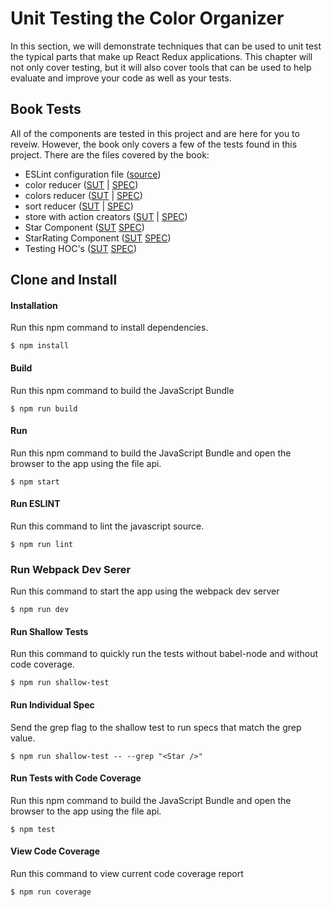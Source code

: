 Unit Testing the Color Organizer
=====================
In this section, we will demonstrate techniques that can be used to unit test the typical parts that make up React 
Redux applications. This chapter will not only cover testing, but it will also cover tools that can be used to help 
evaluate and improve your code as well as your tests.

Book Tests
-------------
All of the components are tested in this project and are here for you to reveiw. However, the book only covers
a few of the tests found in this project. There are the files covered by the book: 

* ESLint configuration file ([source](https://github.com/MoonHighway/learning-react/blob/master/chapter-10/.eslintconfig.yml))
* color reducer ([SUT](https://github.com/MoonHighway/learning-react/blob/master/chapter-10/src/store/reducers.js) 
| [SPEC](https://github.com/MoonHighway/learning-react/blob/master/chapter-10/test/store/reducers/color-spec.js))
* colors reducer ([SUT](https://github.com/MoonHighway/learning-react/blob/master/chapter-10/src/store/reducers.js)
| [SPEC](https://github.com/MoonHighway/learning-react/blob/master/chapter-10/test/store/reducers/colors-spec.js))
* sort reducer ([SUT](https://github.com/MoonHighway/learning-react/blob/master/chapter-10/src/store/reducers.js)
| [SPEC](https://github.com/MoonHighway/learning-react/blob/master/chapter-10/test/store/reducers/sort-spec.js))
* store with action creators ([SUT](https://github.com/MoonHighway/learning-react/blob/master/chapter-10/src/actions.js)
| [SPEC](https://github.com/MoonHighway/learning-react/blob/master/chapter-10/src/actions-spec.js))
* Star Component ([SUT](https://github.com/MoonHighway/learning-react/blob/master/chapter-10/src/components/ui/Star.js) 
 [SPEC](https://github.com/MoonHighway/learning-react/blob/master/chapter-10/test/components/ui/Star-spec.js))
* StarRating Component ([SUT](https://github.com/MoonHighway/learning-react/blob/master/chapter-10/src/components/ui/StarRating.js) 
[SPEC](https://github.com/MoonHighway/learning-react/blob/master/chapter-10/test/components/ui/StarRating-spec.js))
* Testing HOC's ([SUT](https://github.com/MoonHighway/learning-react/blob/master/chapter-10/src/components/HOC/Expandable.js) 
[SPEC](https://github.com/MoonHighway/learning-react/blob/master/chapter-10/test/components/HOC/Expandable-spec.js))


Clone and Install
-------------

#### Installation
Run this npm command to install dependencies.
```
$ npm install
```

#### Build
Run this npm command to build the JavaScript Bundle
```
$ npm run build
```

#### Run
Run this npm command to build the JavaScript Bundle and open the browser to the app using the file api.
```
$ npm start
```

#### Run ESLINT
Run this command to lint the javascript source.
```
$ npm run lint
```

### Run Webpack Dev Serer
Run this command to start the app using the webpack dev server
```
$ npm run dev
```

#### Run Shallow Tests
Run this command to quickly run the tests without babel-node and without code coverage.
```
$ npm run shallow-test
```

#### Run Individual Spec
Send the grep flag to the shallow test to run specs that match the grep value.
```
$ npm run shallow-test -- --grep "<Star />"
```

#### Run Tests with Code Coverage
Run this npm command to build the JavaScript Bundle and open the browser to the app using the file api.
```
$ npm test
```

#### View Code Coverage
Run this command to view current code coverage report
```
$ npm run coverage
```